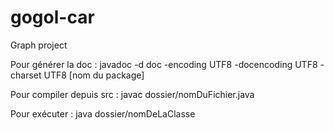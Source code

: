 # gogol-car
Graph project

Pour générer la doc :
javadoc -d doc -encoding UTF8 -docencoding UTF8  -charset UTF8 [nom du package]

Pour compiler depuis src :
javac dossier/nomDuFichier.java

Pour exécuter :
java dossier/nomDeLaClasse
